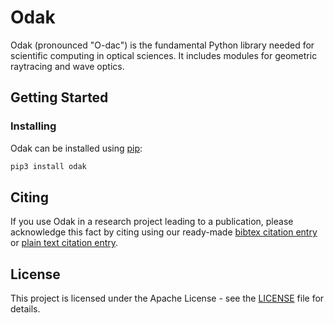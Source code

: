 # Odak
Odak (pronounced "O-dac") is the fundamental Python library needed for scientific computing in optical sciences. It includes modules for geometric raytracing and wave optics.

## Getting Started

### Installing
Odak can be installed using [pip](https://pypi.org/project/pip):

```bash
pip3 install odak
```

## Citing
If you use Odak in a research project leading to a publication, please acknowledge this fact by citing using our ready-made [bibtex citation entry](citations/odak.) or [plain text citation entry](citations/odak.txt).

## License
This project is licensed under the Apache License - see the [LICENSE](LICENSE.txt) file for details.
